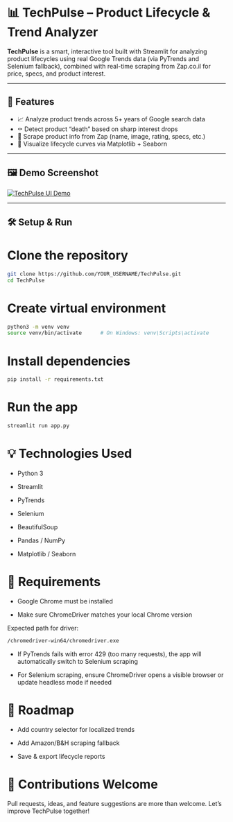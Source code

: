 # 📊 TechPulse – Product Lifecycle & Trend Analyzer

**TechPulse** is a smart, interactive tool built with Streamlit for analyzing product lifecycles using real Google Trends data (via PyTrends and Selenium fallback), combined with real-time scraping from Zap.co.il for price, specs, and product interest.

---

## 🚀 Features

- 📈 Analyze product trends across 5+ years of Google search data
- ⚰️ Detect product “death” based on sharp interest drops
- 🛒 Scrape product info from Zap (name, image, rating, specs, etc.)
- 🎨 Visualize lifecycle curves via Matplotlib + Seaborn
---

## 🖼️ Demo Screenshot

[![TechPulse UI Demo](https://i.ibb.co/6RDT6F87/Screenshot-2025-04-10-at-13-28-38.png)](https://ibb.co/pv4MCdQB)


---

## 🛠 Setup & Run


# Clone the repository
```bash
git clone https://github.com/YOUR_USERNAME/TechPulse.git
cd TechPulse
```

# Create virtual environment
```bash
python3 -m venv venv
source venv/bin/activate      # On Windows: venv\Scripts\activate
```
# Install dependencies
```bash
pip install -r requirements.txt
```
# Run the app
```bash
streamlit run app.py
```

# 💡 Technologies Used
- Python 3

- Streamlit

- PyTrends

- Selenium

- BeautifulSoup

- Pandas / NumPy

- Matplotlib / Seaborn

# 🧩 Requirements
- Google Chrome must be installed

- Make sure ChromeDriver matches your local Chrome version

Expected path for driver:
```bash
/chromedriver-win64/chromedriver.exe
```
- If PyTrends fails with error 429 (too many requests), the app will automatically switch to Selenium scraping

- For Selenium scraping, ensure ChromeDriver opens a visible browser or update headless mode if needed

# 🚧 Roadmap
- Add country selector for localized trends

- Add Amazon/B&H scraping fallback

- Save & export lifecycle reports

 # 🙌 Contributions Welcome
Pull requests, ideas, and feature suggestions are more than welcome. Let’s improve TechPulse together!

